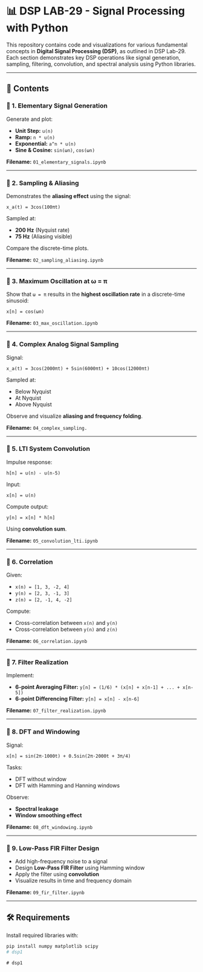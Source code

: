 # 📊 DSP LAB-29 - Signal Processing with Python

This repository contains code and visualizations for various fundamental concepts in **Digital Signal Processing (DSP)**, as outlined in DSP Lab-29. Each section demonstrates key DSP operations like signal generation, sampling, filtering, convolution, and spectral analysis using Python libraries.

---

## 📁 Contents

### 🔹 1. Elementary Signal Generation

Generate and plot:
- **Unit Step:** `u(n)`
- **Ramp:** `n * u(n)`
- **Exponential:** `a^n * u(n)`
- **Sine & Cosine:** `sin(ωn)`, `cos(ωn)`

**Filename:** `01_elementary_signals.ipynb`

---

### 🔹 2. Sampling & Aliasing

Demonstrates the **aliasing effect** using the signal:

`x_a(t) = 3cos(100πt)`

Sampled at:
- **200 Hz** (Nyquist rate)
- **75 Hz** (Aliasing visible)

Compare the discrete-time plots.

**Filename:** `02_sampling_aliasing.ipynb`

---

### 🔹 3. Maximum Oscillation at ω = π

Show that `ω = π` results in the **highest oscillation rate** in a discrete-time sinusoid:

`x[n] = cos(ωn)`

**Filename:** `03_max_oscillation.ipynb`

---

### 🔹 4. Complex Analog Signal Sampling

Signal:

`x_a(t) = 3cos(2000πt) + 5sin(6000πt) + 10cos(12000πt)`

Sampled at:
- Below Nyquist
- At Nyquist
- Above Nyquist

Observe and visualize **aliasing and frequency folding**.

**Filename:** `04_complex_sampling.`

---

### 🔹 5. LTI System Convolution

Impulse response:

`h[n] = u(n) - u(n-5)`

Input:

`x[n] = u(n)`

Compute output:

`y[n] = x[n] * h[n]`

Using **convolution sum**.

**Filename:** `05_convolution_lti.ipynb`

---

### 🔹 6. Correlation

Given:
- `x(n) = [1, 3, -2, 4]`
- `y(n) = [2, 3, -1, 3]`
- `z(n) = [2, -1, 4, -2]`

Compute:
- Cross-correlation between `x(n)` and `y(n)`
- Cross-correlation between `y(n)` and `z(n)`

**Filename:** `06_correlation.ipynb`

---

### 🔹 7. Filter Realization

Implement:
- **6-point Averaging Filter:**
  `y[n] = (1/6) * (x[n] + x[n-1] + ... + x[n-5])`
- **6-point Differencing Filter:**
  `y[n] = x[n] - x[n-6]`

**Filename:** `07_filter_realization.ipynb`

---

### 🔹 8. DFT and Windowing

Signal:

`x[n] = sin(2π·1000t) + 0.5sin(2π·2000t + 3π/4)`

Tasks:
- DFT without window
- DFT with Hamming and Hanning windows

Observe:
- **Spectral leakage**
- **Window smoothing effect**

**Filename:** `08_dft_windowing.ipynb`

---

### 🔹 9. Low-Pass FIR Filter Design

- Add high-frequency noise to a signal
- Design **Low-Pass FIR Filter** using Hamming window
- Apply the filter using **convolution**
- Visualize results in time and frequency domain

**Filename:** `09_fir_filter.ipynb`

---

## 🛠 Requirements

Install required libraries with:

```bash
pip install numpy matplotlib scipy
#   d s p 1  
 #   d s p 1  
 